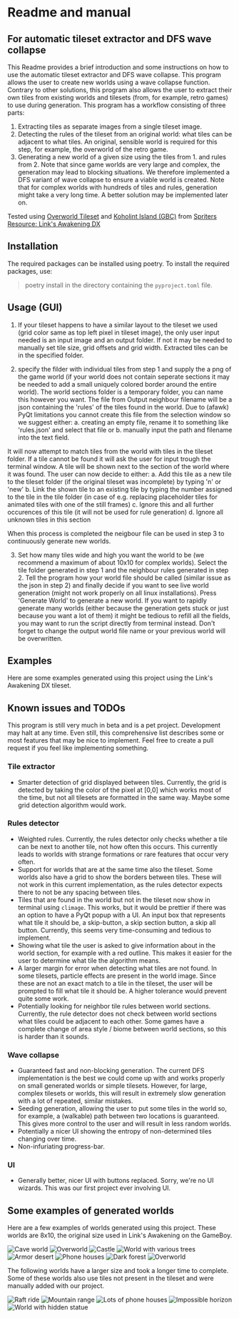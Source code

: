 # Readme and manual
## For automatic tileset extractor and DFS wave collapse
This Readme provides a brief introduction and some instructions on how to use the automatic tileset extractor and DFS wave collapse. This program allows the user to create new worlds using a wave collapse function. Contrary to other solutions, this program also allows the user to extract their own tiles from existing worlds and tilesets (from, for example, retro games) to use during generation. This program has a workflow consisting of three parts:
1. Extracting tiles as separate images from a single tileset image.
2. Detecting the rules of the tileset from an original world: what tiles can be adjacent to what tiles. An original, sensible world is required for this step, for example, the overworld of the retro game.
3. Generating a new world of a given size using the tiles from 1. and rules from 2. Note that since game worlds are very large and complex, the generation may lead to blocking situations. We therefore implemented a DFS variant of wave collapse to ensure a viable world is created. Note that for complex worlds with hundreds of tiles and rules, generation might take a very long time. A better solution may be implemented later on.

Tested using [Overworld Tileset](https://www.spriters-resource.com/game_boy_gbc/thelegendofzeldalinksawakeningdx/sheet/9445/) and [Koholint Island (GBC)](https://www.spriters-resource.com/game_boy_gbc/thelegendofzeldalinksawakeningdx/sheet/9444/) from [Spriters Resource: Link's Awakening DX](https://www.spriters-resource.com/game_boy_gbc/thelegendofzeldalinksawakeningdx/)

## Installation
The required packages can be installed using poetry. To install the required packages, use:
> poetry install
in the directory containing the `pyproject.toml` file.

## Usage (GUI)
1. If your tileset happens to have a similar layout to the tileset we used (grid color same as top left pixel in tileset image), the only user input needed is an input image and an output folder. If not it may be needed to manually set tile size, grid offsets and grid width. Extracted tiles can be in the specified folder.

2. specify the filder with individual tiles from step 1 and supply the a png of the game world (if your world does not contain seperate sections it may be needed to add a small uniquely colored border around the entire world). The world sections folder is a temporary folder, you can name this however you want. The file from Output neighbour filename will be a json containing the 'rules' of the tiles found in the world. Due to (afawk) PyQt limitations you cannot create this file from the selection window so we suggest either: a. creating an empty file, rename it to something like 'rules.json' and select that file or b. manually input the path and filename into the text field.

It will now attempt to match tiles from the world with tiles in the tileset folder. If a tile cannot be found it will ask the user for input trough the terminal window. A tile will be shown next to the section of the world where it was found. The user can now decide to either:
a. Add this tile as a new tile to the tileset folder (if the original tileset was incomplete) by typing 'n' or 'new' 
b. Link the shown tile to an existing tile by typing the number assigned to the tile in the tile folder (in case of e.g. replacing placeholder tiles for animated tiles with one of the still frames)
c. Ignore this and all further occurences of this tile (it will not be used for rule generation)
d. Ignore all unknown tiles in this section 

When this process is completed the neigbour file can be used in step 3 to continuously generate new worlds.

3. Set how many tiles wide and high you want the world to be (we recommend a maximum of about 10x10 for complex worlds). Select the tile folder generated in step 1 and the neighbour rules generated in step 2. Tell the program how your world file should be called (similar issue as the json in step 2) and finally decide if you want to see live world generation (might not work properly on all linux installations). Press 'Generate World' to generate a new world. If you want to rapidly generate many worlds (either because the generation gets stuck or just because you want a lot of them) it might be tedious to refill all the fields, you may want to run the script directly from terminal instead. Don't forget to change the output world file name or your previous world will be overwritten. 


## Examples
Here are some examples generated using this project using the Link's Awakening DX tileset.

## Known issues and TODOs
This program is still very much in beta and is a pet project. Development may halt at any time. Even still, this comprehensive list describes some or most features that may be nice to implement. Feel free to create a pull request if you feel like implementing something.

### Tile extractor
- Smarter detection of grid displayed between tiles. Currently, the grid is detected by taking the color of the pixel at [0,0] which works most of the time, but not all tilesets are formatted in the same way. Maybe some grid detection algorithm would work.

### Rules detector
- Weighted rules. Currently, the rules detector only checks whether a tile can be next to another tile, not how often this occurs. This currently leads to worlds with strange formations or rare features that occur very often.
- Support for worlds that are at the same time also the tileset. Some worlds also have a grid to show the borders between tiles. These will not work in this current implementation, as the rules detector expects there to not be any spacing between tiles.
- Tiles that are found in the world but not in the tileset now show in terminal using `climage`. This works, but it would be prettier if there was an option to have a PyQt popup with a UI. An input box that represents what tile it should be, a skip-button, a skip section button, a skip all button. Currently, this seems very time-consuming and tedious to implement.
- Showing what tile the user is asked to give information about in the world section, for example with a red outline. This makes it easier for the user to determine what tile the algorithm means.
- A larger margin for error when detecting what tiles are not found. In some tilesets, particle effects are present in the world image. Since these are not an exact match to a tile in the tileset, the user will be prompted to fill what tile it should be. A higher tolerance would prevent quite some work.
- Potentially looking for neighbor tile rules between world sections. Currently, the rule detector does not check between world sections what tiles could be adjacent to each other. Some games have a complete change of area style / biome between world sections, so this is harder than it sounds.

### Wave collapse
- Guaranteed fast and non-blocking generation. The current DFS implementation is the best we could come up with and works properly on small generated worlds or simple tilesets. However, for large, complex tilesets or worlds, this will result in extremely slow generation with a lot of repeated, similar mistakes.
- Seeding generation, allowing the user to put some tiles in the world so, for example, a (walkable) path between two locations is guaranteed. This gives more control to the user and will result in less random worlds.
- Potentially a nicer UI showing the entropy of non-determined tiles changing over time.
- Non-infuriating progress-bar.

### UI
- Generally better, nicer UI with buttons replaced. Sorry, we're no UI wizards. This was our first project ever involving UI.

## Some examples of generated worlds
Here are a few examples of worlds generated using this project. These worlds are 8x10, the original size used in Link's Awakening on the GameBoy.

![Cave world](cool_generated_worlds/first_complete_world.png)
![Overworld](cool_generated_worlds/first_DFS_world.png)
![Castle](cool_generated_worlds/castle_world.png)
![World with various trees](cool_generated_worlds/first_world_with_better_backtracking.png)
![Armor desert](cool_generated_worlds/world_armor.png)
![Phone houses](cool_generated_worlds/world_phones.png)
![Dark forest](cool_generated_worlds/trees.png)
![Overworld](cool_generated_worlds/world.png)

The following worlds have a larger size and took a longer time to complete. Some of these worlds also use tiles not present in the tileset and were manually added with our project.

![Raft ride](cool_generated_worlds/raft_ride.png)
![Mountain range](cool_generated_worlds/mountain_range.png)
![Lots of phone houses](cool_generated_worlds/large_world_phones.png)
![Impossible horizon](cool_generated_worlds/impossible_horizon.png)
![World with hidden statue](cool_generated_worlds/world_statue.png)